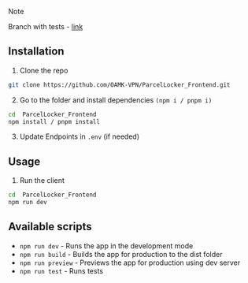 > [!NOTE]  
> Branch with tests - [link](https://github.com/OAMK-VPN/ParcelLocker_Frontend/tree/tests)


## Installation
1. Clone the repo
```sh
git clone https://github.com/OAMK-VPN/ParcelLocker_Frontend.git
```
2. Go to the folder and install dependencies `(npm i / pnpm i)`
```sh
cd  ParcelLocker_Frontend
npm install / pnpm install
```
3. Update Endpoints in `.env` (if needed)

## Usage
1. Run the client
```sh
cd  ParcelLocker_Frontend
npm run dev
```


## Available scripts
- `npm run dev`  - Runs the app in the development mode
- `npm run build` - Builds the app for production to the dist folder
- `npm run preview` - Previews the app for production using dev server
- `npm run test` - Runs tests
